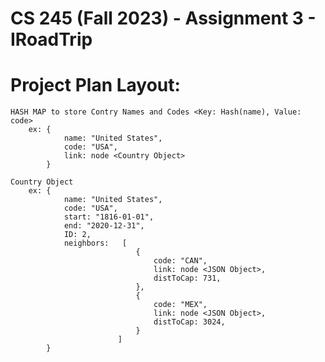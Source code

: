 # CS 245 (Fall 2023) - Assignment 3 - IRoadTrip

#   Project Plan Layout:
    HASH MAP to store Contry Names and Codes <Key: Hash(name), Value: code>
        ex: {
                name: "United States",
                code: "USA",
                link: node <Country Object>
            } 

    Country Object
        ex: {
                name: "United States",
                code: "USA",
                start: "1816-01-01",
                end: "2020-12-31",
                ID: 2,
                neighbors:   [
                                {
                                    code: "CAN",
                                    link: node <JSON Object>,
                                    distToCap: 731,
                                },
                                {
                                    code: "MEX",
                                    link: node <JSON Object>,
                                    distToCap: 3024,
                                }
                            ]
            }
